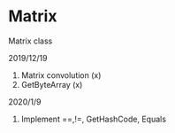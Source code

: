 # Matrix
Matrix class


2019/12/19
1. Matrix convolution (x)
2. GetByteArray (x)


2020/1/9
1. Implement ==,!=, GetHashCode, Equals


